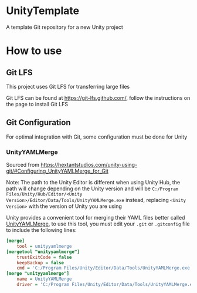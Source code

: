 # UnityTemplate

 A template Git repository for a new Unity project

# How to use

## Git LFS

This project uses Git LFS for transferring large files

Git LFS can be found at https://git-lfs.github.com/, follow the instructions on the page to install Git LFS

## Git Configuration

For optimal integration with Git, some configuration must be done for Unity

### UnityYAMLMerge

Sourced from https://hextantstudios.com/unity-using-git/#Configuring_UnityYAMLMerge_for_Git

Note: The path to the Unity Editor is different when using Unity Hub, the path will change depending on the Unity version and will be `C:/Program Files/Unity/Hub/Editor/<Unity Version>/Editor/Data/Tools/UnityYAMLMerge.exe` instead, replacing `<Unity Version>` with the version of Unity you are using

Unity provides a convenient tool for merging their YAML files better called [UnityYAMLMerge](https://docs.unity3d.com/Manual/SmartMerge.html), to use this tool, you must edit your `.git` or `.gitconfig` file to include the following lines:
```ini
[merge]
	tool = unityyamlmerge
[mergetool "unityyamlmerge"]
	trustExitCode = false
	keepBackup = false
	cmd = 'C:/Program Files/Unity/Editor/Data/Tools/UnityYAMLMerge.exe' merge -p "$BASE" "$REMOTE" "$LOCAL" "$MERGED"
[merge "unityyamlmerge"]
	name = UnityYAMLMerge
	driver = 'C:/Program Files/Unity/Editor/Data/Tools/UnityYAMLMerge.exe' merge --force --fallback none %O %B %A %P
```
